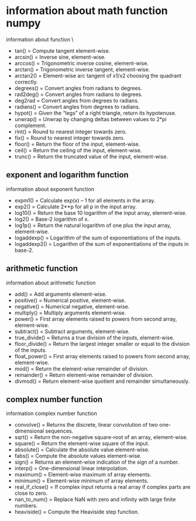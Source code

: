 # information about math function numpy
information about function \
- tan() = Compute tangent element-wise.
- arcsin() = Inverse sine, element-wise.
- arccos() = Trigonometric inverse cosine, element-wise.
- arctan() = Trigonometric inverse tangent, element-wise.
- arctan2() = Element-wise arc tangent of x1/x2 choosing the quadrant correctly.
- degrees() = Convert angles from radians to degrees.
- rad2deg() = Convert angles from radians to degrees.
- deg2rad = Convert angles from degrees to radians.
- radians() = Convert angles from degrees to radians.
- hypot() = Given the “legs” of a right triangle, return its hypotenuse.
- unwrap() = Unwrap by changing deltas between values to 2*pi complement.
- rint() = Round to nearest integer towards zero.
- fix() =  Round to nearest integer towards zero.
- floor() = Return the floor of the input, element-wise.
- ceil() = Return the ceiling of the input, element-wise.
- trunc() = Return the truncated value of the input, element-wise.

## exponent and logarithm function
information about exponent function
- expm1() = Calculate exp(x) – 1 for all elements in the array.
- exp2() = Calculate 2**p for all p in the input array.
- log10() = Return the base 10 logarithm of the input array, element-wise.
- log2() = Base-2 logarithm of x.
- log1p() = Return the natural logarithm of one plus the input array, element-wise.
- logaddexp() = Logarithm of the sum of exponentiations of the inputs.
- logaddexp2() = Logarithm of the sum of exponentiations of the inputs in base-2.

## arithmetic function
information about arithmetic function
- add() = Add arguments element-wise.
- positive() = Numerical positive, element-wise.
- negative() = Numerical negative, element-wise.
- multiply() = Multiply arguments element-wise.
- power() = First array elements raised to powers from second array, element-wise.
- subtract() = Subtract arguments, element-wise.
- true_divide() = Returns a true division of the inputs, element-wise.
- floor_divide() = Return the largest integer smaller or equal to the division of the inputs.
- float_power() = First array elements raised to powers from second array, element-wise.
- mod() = Return the element-wise remainder of division.
- remainder() = Return element-wise remainder of division.
- divmod() = Return element-wise quotient and remainder simultaneously.

## complex number function
information complex number function
- convolve() = Returns the discrete, linear convolution of two one-dimensional sequences.
- sqrt() = Return the non-negative square-root of an array, element-wise.
- square() = Return the element-wise square of the input.
- absolute() = Calculate the absolute value element-wise.
- fabs() = Compute the absolute values element-wise.
- sign() = Returns an element-wise indication of the sign of a number.
- interp() = One-dimensional linear interpolation.
- maximum() = Element-wise maximum of array elements.
- minimum() = Element-wise minimum of array elements.
- real_if_close() = If complex input returns a real array if complex parts are close to zero.
- nan_to_num() = Replace NaN with zero and infinity with large finite numbers.
- heaviside() = Compute the Heaviside step function.
